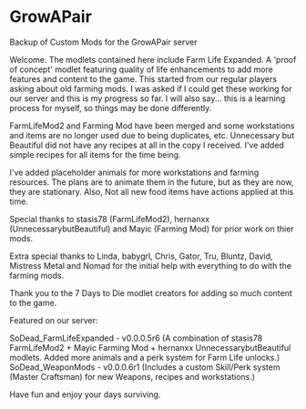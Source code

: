 # GrowAPair
Backup of Custom Mods for the GrowAPair server

Welcome. The modlets contained here include Farm Life Expanded. A 'proof of concept' modlet featuring quality of life enhancements to add more features and content to the game. This started from our regular players
asking about old farming mods. I was asked if I could get these working for our server and this is my progress so far. I will also say... this is a learning process for myself, so things may be done differently.

FarmLifeMod2 and Farming Mod have been merged and some workstations and items are no longer used due to being duplicates, etc.
Unnecessary but Beautiful did not have any recipes at all in the copy I received. I've added simple recipes for all items for the time being.

I've added placeholder animals for more workstations and farming resources. The plans are to animate them in the future, but as they are now, they are stationary. Also, Not all new food items have actions applied at this time.


Special thanks to stasis78 (FarmLifeMod2), hernanxx (UnnecessarybutBeautiful) and Mayic (Farming Mod) for prior work on thier mods.

Extra special thanks to Linda, babygrl, Chris, Gator, Tru, Bluntz, David, Mistress Metal and Nomad for the initial help with everything to do with the farming mods.

Thank you to the 7 Days to Die modlet creators for adding so much content to the game.

Featured on our server:

SoDead_FarmLifeExpanded - v0.0.0.5r6 (A combination of stasis78 FarmLifeMod2 + Mayic Farming Mod + hernanxx UnnecessarybutBeautiful modlets. Added more animals and a perk system for Farm Life unlocks.)
SoDead_WeaponMods - v0.0.0.6r1 (Includes a custom Skill/Perk system (Master Craftsman) for new Weapons, recipes and workstations.)


Have fun and enjoy your days surviving.